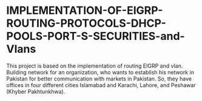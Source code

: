 # IMPLEMENTATION-OF-EIGRP-ROUTING-PROTOCOLS-DHCP-POOLS-PORT-S-SECURITIES-and-Vlans
This project is based on the implementation of routing EIGRP and vlan. Building network for an organization, who wants to establish his network in Pakistan for better communication with markets in Pakistan. So, they have offices in four different cities Islamabad and Karachi, Lahore, and Peshawar (Khyber Pakhtunkhwa).
